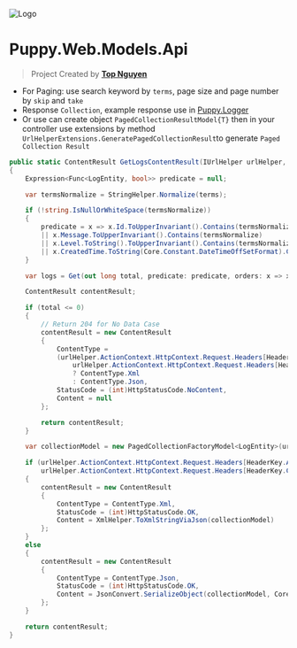 ﻿![Logo](../../favicon.ico)
# Puppy.Web.Models.Api
> Project Created by [**Top Nguyen**](http://topnguyen.net)

- For Paging: use search keyword by `terms`, page size and page number by `skip` and `take`
- Response `Collection`, example response use in [Puppy.Logger](../../../Puppy.Logger/readme.md)
- Or use can create object `PagedCollectionResultModel{T}` then in your controller use extensions by method `UrlHelperExtensions.GeneratePagedCollectionResult`to generate `Paged Collection Result`
```csharp
public static ContentResult GetLogsContentResult(IUrlHelper urlHelper, int skip, int take, string terms)
{
    Expression<Func<LogEntity, bool>> predicate = null;

    var termsNormalize = StringHelper.Normalize(terms);

    if (!string.IsNullOrWhiteSpace(termsNormalize))
    {
        predicate = x => x.Id.ToUpperInvariant().Contains(termsNormalize)
        || x.Message.ToUpperInvariant().Contains(termsNormalize)
        || x.Level.ToString().ToUpperInvariant().Contains(termsNormalize)
        || x.CreatedTime.ToString(Core.Constant.DateTimeOffSetFormat).Contains(termsNormalize);
    }

    var logs = Get(out long total, predicate: predicate, orders: x => x.CreatedTime, isOrderByDescending: true, skip: skip, take: take);

    ContentResult contentResult;

    if (total <= 0)
    {
        // Return 204 for No Data Case
        contentResult = new ContentResult
        {
            ContentType =
            (urlHelper.ActionContext.HttpContext.Request.Headers[HeaderKey.Accept] == ContentType.Xml ||
                urlHelper.ActionContext.HttpContext.Request.Headers[HeaderKey.ContentType] == ContentType.Xml)
                ? ContentType.Xml
                : ContentType.Json,
            StatusCode = (int)HttpStatusCode.NoContent,
            Content = null
        };

        return contentResult;
    }

    var collectionModel = new PagedCollectionFactoryModel<LogEntity>(urlHelper, skip, take, terms, total, logs, HttpMethod.Get.Method).Generate();

    if (urlHelper.ActionContext.HttpContext.Request.Headers[HeaderKey.Accept] == ContentType.Xml ||
        urlHelper.ActionContext.HttpContext.Request.Headers[HeaderKey.ContentType] == ContentType.Xml)
    {
        contentResult = new ContentResult
        {
            ContentType = ContentType.Xml,
            StatusCode = (int)HttpStatusCode.OK,
            Content = XmlHelper.ToXmlStringViaJson(collectionModel)
        };
    }
    else
    {
        contentResult = new ContentResult
        {
            ContentType = ContentType.Json,
            StatusCode = (int)HttpStatusCode.OK,
            Content = JsonConvert.SerializeObject(collectionModel, Core.Constant.JsonSerializerSettings)
        };
    }

    return contentResult;
}
```    
